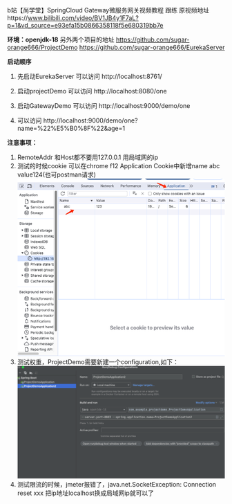 b站【尚学堂】SpringCloud Gateway微服务网关视频教程 跟练 
原视频地址https://www.bilibili.com/video/BV1JB4y1F7aL?p=1&vd_source=e93efa15b0866358118f5e680319bb7e

**环境：openjdk-18**
另外两个项目的地址
https://github.com/sugar-orange666/ProjectDemo
https://github.com/sugar-orange666/EurekaServer

**启动顺序**
1. 先启动EurekaServer 可以访问 http://localhost:8761/
2. 启动projectDemo 可以访问 http://localhost:8080/one
3. 启动GatewayDemo  可以访问 http://localhost:9000/demo/one

4. 可以访问 http://localhost:9000/demo/one?name=%22%E5%B0%8F%22&age=1

**注意事项：**
1. RemoteAddr 和Host都不要用127.0.0.1 用局域网的ip
2. 测试的时候cookie 可以在chrome f12 Application Cookie中新增name abc value124(也可postman请求)
   ![img.png](img.png)
3. 测试权重，ProjectDemo需要新建一个configuration,如下：
![img_1.png](img_1.png)
4. 测试限流的时候，jmeter报错了，java.net.SocketException: Connection reset xxx 把ip地址localhost换成局域网ip就可以了
